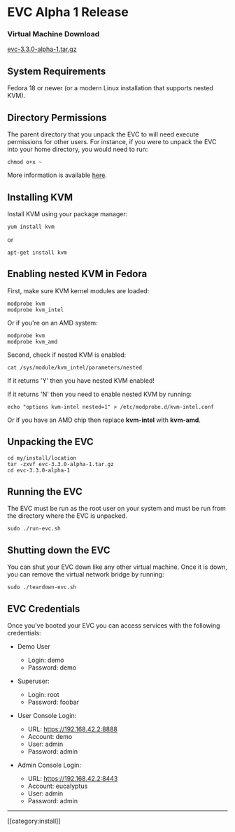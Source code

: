 # EVC Alpha 1 Release

### Virtual Machine Download
[evc-3.3.0-alpha-1.tar.gz](http://downloads.eucalyptus.com/software/evc/testing/evc-3.3.0-alpha-1.tar.gz)

## System Requirements

Fedora 18 or newer (or a modern Linux installation that supports nested KVM).

## Directory Permissions

The parent directory that you unpack the EVC to will need execute permissions
for other users. For instance, if you were to unpack the EVC into your home
directory, you would need to run:

    chmod o+x ~

More information is available [here](http://libvirt.org/drvqemu.html#securitydac).

## Installing KVM

Install KVM using your package manager:

    yum install kvm

or

    apt-get install kvm

## Enabling nested KVM in Fedora

First, make sure KVM kernel modules are loaded:

    modprobe kvm
    modprobe kvm_intel

Or if you're on an AMD system:

    modprobe kvm
    modprobe kvm_amd

Second, check if nested KVM is enabled:

    cat /sys/module/kvm_intel/parameters/nested

If it returns 'Y' then you have nested KVM enabled!

If it returns 'N' then you need to enable nested KVM by running:

    echo "options kvm-intel nested=1" > /etc/modprobe.d/kvm-intel.conf

Or if you have an AMD chip then replace **kvm-intel** with **kvm-amd**.

## Unpacking the EVC

    cd my/install/location
    tar -zxvf evc-3.3.0-alpha-1.tar.gz
    cd evc-3.3.0-alpha-1

## Running the EVC

The EVC must be run as the root user on your system and must be run from the
directory where the EVC is unpacked.

    sudo ./run-evc.sh

## Shutting down the EVC

You can shut your EVC down like any other virtual machine. Once it is down, you
can remove the virtual network bridge by running:

    sudo ./teardown-evc.sh

## EVC Credentials

Once you've booted your EVC you can access services with the following credentials:

* Demo User
  + Login: demo
  + Password: demo

* Superuser:
  + Login: root
  + Password: foobar

* User Console Login:
  + URL: https://192.168.42.2:8888
  + Account: demo
  + User: admin
  + Password: admin

* Admin Console Login:
  + URL: https://192.168.42.2:8443
  + Account: eucalyptus
  + User: admin
  + Password: admin

*****
[[category:install]]